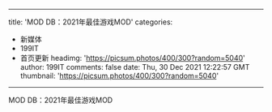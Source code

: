 
---
title: 'MOD DB：2021年最佳游戏MOD'
categories: 
 - 新媒体
 - 199IT
 - 首页更新
headimg: 'https://picsum.photos/400/300?random=5040'
author: 199IT
comments: false
date: Thu, 30 Dec 2021 12:22:57 GMT
thumbnail: 'https://picsum.photos/400/300?random=5040'
---

<div>   
MOD DB：2021年最佳游戏MOD  
</div>
            